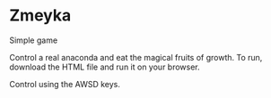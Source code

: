 # Zmeyka
Simple game

Control a real anaconda and eat the magical fruits of growth.
To run, download the HTML file and run it on your browser.

Control using the AWSD keys.

